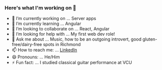 ### Here's what I'm working on 👋

- 🔭 I’m currently working on ... Server apps
- 🌱 I’m currently learning ... Angular
- 👯 I’m looking to collaborate on ... React, Angular
- 🤔 I’m looking for help with ... My first web dev role!
- 💬 Ask me about ... Music, how to be an outgoing introvert, good gluten-free/dairy-free spots in Richmond
- 📫 How to reach me: ... [LinkedIn](https://www.linkedin.com/in/patrickmahloy/)
- 😄 Pronouns: ... He/Him
- ⚡ Fun fact: ... I studied classical guitar performance at VCU

